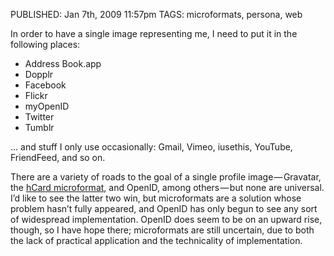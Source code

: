 PUBLISHED: Jan 7th, 2009 11:57pm
TAGS: microformats, persona, web

In order to have a single image representing me, I need to put it in the following places:

* Address Book.app
* Dopplr
* Facebook
* Flickr
* myOpenID
* Twitter
* Tumblr

… and stuff I only use occasionally: Gmail, Vimeo, iusethis, YouTube, FriendFeed, and so on.

There are a variety of roads to the goal of a single profile image — Gravatar, the [hCard microformat][hcard], and OpenID, among others — but none are universal. I’d like to see the latter two win, but microformats are a solution whose problem hasn’t fully appeared, and OpenID has only begun to see any sort of widespread implementation. OpenID does seem to be on an upward rise, though, so I have hope there; microformats are still uncertain, due to both the lack of practical application and the technicality of implementation.

 [hcard]: http://microformats.org/wiki/hcard

